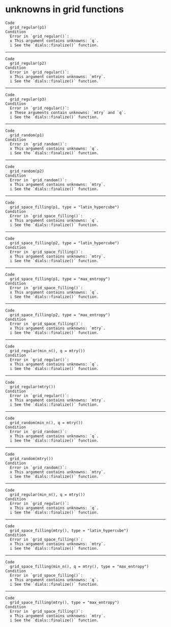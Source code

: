 # unknowns in grid functions

    Code
      grid_regular(p1)
    Condition
      Error in `grid_regular()`:
      x This argument contains unknowns: `q`.
      i See the `dials::finalize()` function.

---

    Code
      grid_regular(p2)
    Condition
      Error in `grid_regular()`:
      x This argument contains unknowns: `mtry`.
      i See the `dials::finalize()` function.

---

    Code
      grid_regular(p3)
    Condition
      Error in `grid_regular()`:
      x These arguments contain unknowns: `mtry` and `q`.
      i See the `dials::finalize()` function.

---

    Code
      grid_random(p1)
    Condition
      Error in `grid_random()`:
      x This argument contains unknowns: `q`.
      i See the `dials::finalize()` function.

---

    Code
      grid_random(p2)
    Condition
      Error in `grid_random()`:
      x This argument contains unknowns: `mtry`.
      i See the `dials::finalize()` function.

---

    Code
      grid_space_filling(p1, type = "latin_hypercube")
    Condition
      Error in `grid_space_filling()`:
      x This argument contains unknowns: `q`.
      i See the `dials::finalize()` function.

---

    Code
      grid_space_filling(p2, type = "latin_hypercube")
    Condition
      Error in `grid_space_filling()`:
      x This argument contains unknowns: `mtry`.
      i See the `dials::finalize()` function.

---

    Code
      grid_space_filling(p1, type = "max_entropy")
    Condition
      Error in `grid_space_filling()`:
      x This argument contains unknowns: `q`.
      i See the `dials::finalize()` function.

---

    Code
      grid_space_filling(p2, type = "max_entropy")
    Condition
      Error in `grid_space_filling()`:
      x This argument contains unknowns: `mtry`.
      i See the `dials::finalize()` function.

---

    Code
      grid_regular(min_n(), q = mtry())
    Condition
      Error in `grid_regular()`:
      x This argument contains unknowns: `q`.
      i See the `dials::finalize()` function.

---

    Code
      grid_regular(mtry())
    Condition
      Error in `grid_regular()`:
      x This argument contains unknowns: `mtry`.
      i See the `dials::finalize()` function.

---

    Code
      grid_random(min_n(), q = mtry())
    Condition
      Error in `grid_random()`:
      x This argument contains unknowns: `q`.
      i See the `dials::finalize()` function.

---

    Code
      grid_random(mtry())
    Condition
      Error in `grid_random()`:
      x This argument contains unknowns: `mtry`.
      i See the `dials::finalize()` function.

---

    Code
      grid_regular(min_n(), q = mtry())
    Condition
      Error in `grid_regular()`:
      x This argument contains unknowns: `q`.
      i See the `dials::finalize()` function.

---

    Code
      grid_space_filling(mtry(), type = "latin_hypercube")
    Condition
      Error in `grid_space_filling()`:
      x This argument contains unknowns: `mtry`.
      i See the `dials::finalize()` function.

---

    Code
      grid_space_filling(min_n(), q = mtry(), type = "max_entropy")
    Condition
      Error in `grid_space_filling()`:
      x This argument contains unknowns: `q`.
      i See the `dials::finalize()` function.

---

    Code
      grid_space_filling(mtry(), type = "max_entropy")
    Condition
      Error in `grid_space_filling()`:
      x This argument contains unknowns: `mtry`.
      i See the `dials::finalize()` function.

